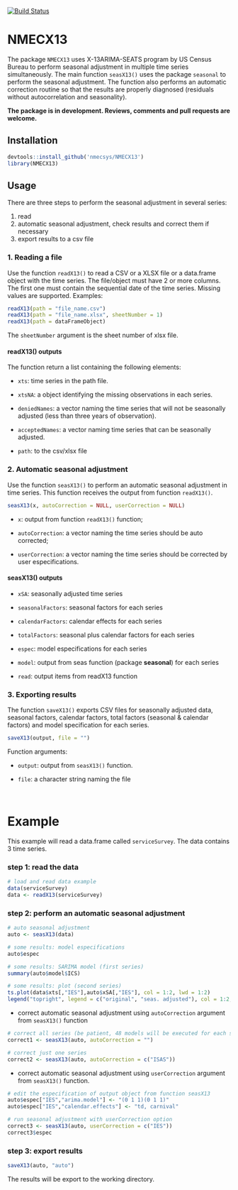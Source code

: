 [![Build Status](https://travis-ci.org/nmecsys/NMECX13.svg?branch=master)](https://travis-ci.org/nmecsys/NMECX13)


# NMECX13
The package `NMECX13` uses X-13ARIMA-SEATS program by US Census Bureau to perform seasonal adjustment in multiple time series simultaneously. The main function `seasX13()` uses the package `seasonal` to perform the seasonal adjustment. The function also performs an automatic correction routine so that the results are properly diagnosed (residuals without autocorrelation and seasonality).

**The package is in development. Reviews, comments and pull requests are welcome.**


## Installation

```R
devtools::install_github('nmecsys/NMECX13')
library(NMECX13)
```

## Usage

There are three steps to perform the seasonal adjustment in several series:

1. read
2. automatic seasonal adjustment, check results and correct them if necessary
4. export results to a csv file


### 1. Reading a file

Use the function `readX13()` to read a CSV or a XLSX file or a data.frame object with the time series. The file/object must have 2 or more columns. The first one must contain the sequential date of the time series. Missing values are supported. Examples:

```R
readX13(path = "file_name.csv")
readX13(path = "file_name.xlsx", sheetNumber = 1)
readX13(path = dataFrameObject)

```
The `sheetNumber` argument is the sheet number of xlsx file.

#### readX13() outputs

The function return a list containing the following elements:

* `xts`: time series in the path file.

* `xtsNA`: a object identifying the missing observations in each series.

* `deniedNames`: a vector naming the time series that will not be seasonally 
adjusted (less than three years of observation).
    
* `acceptedNames`: a vector naming time series that can be seasonally adjusted.

* `path`: to the csv/xlsx file

### 2. Automatic seasonal adjustment

Use the function `seasX13()` to perform an automatic seasonal adjustment in time series. This function receives the output from function `readX13()`.

```R
seasX13(x, autoCorrection = NULL, userCorrection = NULL)
```

* `x`: output from function `readX13()` function;

* `autoCorrection`: a vector naming the time series should be auto corrected;

* `userCorrection`: a vector naming the time series should be corrected by user especifications.


#### seasX13() outputs

* `xSA`: seasonally adjusted time series

* `seasonalFactors`: seasonal factors for each series

* `calendarFactors`: calendar effects for each series

* `totalFactors`: seasonal plus calendar factors for each series

* `espec`: model especifications for each series

* `model`: output from seas function (package **seasonal**) for each series

* `read`: output items from readX13 function



### 3. Exporting results

The function `saveX13()` exports CSV files for seasonally adjusted data, seasonal factors, calendar factors, total factors (seasonal & calendar factors) and model specification for each series.

```R
saveX13(output, file = "")
```

Function arguments:

* `output`: output from `seasX13()` function.

* `file`: a character string naming the file


&nbsp;

# Example

This example will read a data.frame called `serviceSurvey`. The data contains 3 time series.

### step 1: read the data

```R
# load and read data example
data(serviceSurvey)
data <- readX13(serviceSurvey)
```

### step 2: perform an automatic seasonal adjustment

```R
# auto seasonal adjustment
auto <- seasX13(data)

# some results: model especifications
auto$espec

# some results: SARIMA model (first series)
summary(auto$model$ICS)

# some results: plot (second series)
ts.plot(data$xts[,"IES"],auto$xSA[,"IES"], col = 1:2, lwd = 1:2)
legend("topright", legend = c("original", "seas. adjusted"), col = 1:2, lwd = 1:2, bty = "n")
```

- correct automatic seasonal adjustment using `autoCorrection` argument from `seasX13()` function

```R
# correct all series (be patient, 48 models will be executed for each series)
correct1 <- seasX13(auto, autoCorrection = "")

# correct just one series
correct2 <- seasX13(auto, autoCorrection = c("ISAS"))
```

- correct automatic seasonal adjustment using `userCorrection` argument from `seasX13()` function.

```R
# edit the especification of output object from function seasX13 
auto$espec["IES","arima.model"] <- "(0 1 1)(0 1 1)"
auto$espec["IES","calendar.effects"] <- "td, carnival"

# run seasonal adjustment with userCorrection option
correct3 <- seasX13(auto, userCorrection = c("IES"))
correct3$espec
```

### step 3: export results

```R
saveX13(auto, "auto")
```

The results will be export to the working directory.

